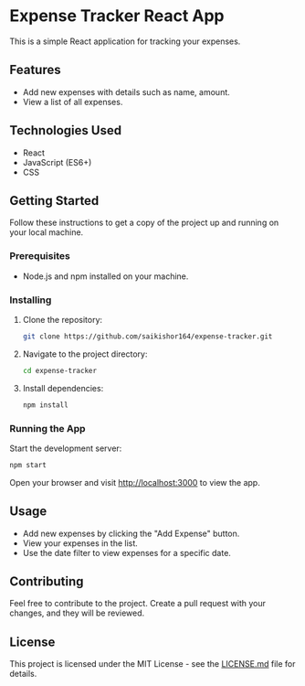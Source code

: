 # Expense Tracker React App
 
This is a simple React application for tracking your expenses.

## Features

- Add new expenses with details such as name, amount.
- View a list of all expenses.

## Technologies Used

- React
- JavaScript (ES6+)
- CSS

## Getting Started

Follow these instructions to get a copy of the project up and running on your local machine.

### Prerequisites

- Node.js and npm installed on your machine.

### Installing

1. Clone the repository:

   ```bash
   git clone https://github.com/saikishor164/expense-tracker.git
   ```

2. Navigate to the project directory:

   ```bash
   cd expense-tracker
   ```

3. Install dependencies:

   ```bash
   npm install
   ```

### Running the App

Start the development server:

```bash
npm start
```

Open your browser and visit [http://localhost:3000](http://localhost:3000) to view the app.

## Usage

- Add new expenses by clicking the "Add Expense" button.
- View your expenses in the list.
- Use the date filter to view expenses for a specific date.

## Contributing

Feel free to contribute to the project. Create a pull request with your changes, and they will be reviewed.

## License

This project is licensed under the MIT License - see the [LICENSE.md](LICENSE.md) file for details.
